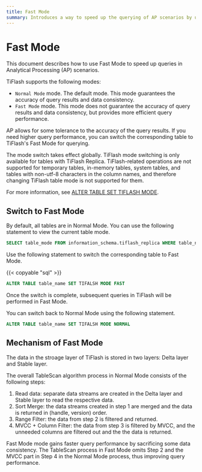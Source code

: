 ```yaml
---
title: Fast Mode
summary: Introduces a way to speed up the querying of AP scenarios by using Fast Mode.
---
```


# Fast Mode

This document describes how to use Fast Mode to speed up queries in Analytical Processing (AP) scenarios.

TiFlash supports the following modes:

- `Normal Mode` mode. The default mode. This mode guarantees the accuracy of query results and data consistency.
- `Fast Mode` mode. This mode does not guarantee the accuracy of query results and data consistency, but provides more efficient query performance.

AP allows for some tolerance to the accuracy of the query results. If you need higher query performance, you can switch the corresponding table to TiFlash's Fast Mode for querying.

The mode switch takes effect globally. TiFlash mode switching is only available for tables with TiFlash Replica. TiFlash-related operations are not supported for temporary tables, in-memory tables, system tables, and tables with non-utf-8 characters in the column names, and therefore changing TiFlash table mode is not supported for them.

For more information, see [ALTER TABLE SET TIFLASH MODE](/sql-statements/sql-statement-set-tiflash-mode.md).

## Switch to Fast Mode

By default, all tables are in Normal Mode. You can use the following statement to view the current table mode.

```sql
SELECT table_mode FROM information_schema.tiflash_replica WHERE table_name = 'table_name' AND table_schema = 'database_name'
```

Use the following statement to switch the corresponding table to Fast Mode.

{{< copyable "sql" >}}

```sql
ALTER TABLE table_name SET TIFALSH MODE FAST
```

Once the switch is complete, subsequent queries in TiFlash will be performed in Fast Mode.

You can switch back to Normal Mode using the following statement.

```sql
ALTER TABLE table_name SET TIFALSH MODE NORMAL
```

## Mechanism of Fast Mode

The data in the stroage layer of TiFlash is stored in two layers: Delta layer and Stable layer.

The overall TableScan algorithm process in Normal Mode consists of the following steps:

1. Read data: separate data streams are created in the Delta layer and Stable layer to read the respective data.
2. Sort Merge: the data streams created in step 1 are merged and the data is returned in (handle, version) order.
3. Range Filter: the data from step 2 is filtered and returned.
4. MVCC + Column Filter: the data from step 3 is filtered by MVCC, and the unneeded columns are filtered out and the the data is returned.

Fast Mode mode gains faster query performance by sacrificing some data consistency. The TableScan process in Fast Mode omits Step 2 and the MVCC part in Step 4 in the Normal Mode process, thus improving query performance.
